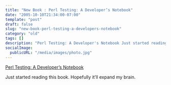 ```yaml
---
title: "New Book : Perl Testing: A Developer’s Notebook"
date: "2005-10-10T21:34:00-07:00"
template: "post"
draft: false
slug: "new-book-perl-testing-a-developers-notebook"
category: "old"
tags: []
description: "Perl Testing: A Developer's Notebook Just started reading this book. Hopefully it'll expand my brain."
socialImage:
  publicURL: "/media/images/photo.jpg"
---
```

[Perl Testing: A Developer’s Notebook](https://www.oreilly.com/catalog/perltestingadn/)  
  
Just started reading this book. Hopefully it’ll expand my brain.

